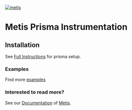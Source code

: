 [![metis](https://static-asserts-public.s3.eu-central-1.amazonaws.com/metis-min-logo.png)](https://www.metisdata.io/)

# Metis Prisma Instrumentation

## Installation
See [Full Instructions](https://docs.metisdata.io/metis/sdk-integration/node.js-prisma) for prisma setup.

### Examples
Find more [examples](https://github.com/metis-data/metis-js-collectors)

### Interested to read more?
See our [Documentation](https://docs.metisdata.io/metis/getting-started/what-is-metis) of [Metis](https://app.metisdata.io/).